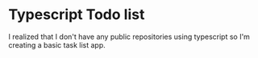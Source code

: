 # Typescript Todo list

I realized that I don't have any public repositories using typescript so I'm creating a basic task list app.
